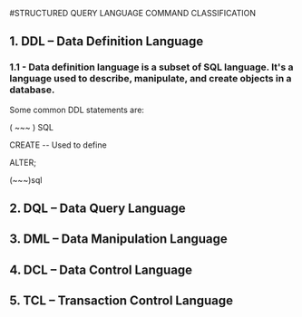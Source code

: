 #STRUCTURED QUERY LANGUAGE COMMAND CLASSIFICATION



## 1. DDL – Data Definition Language 
### 1.1 - Data definition language is a subset of SQL language. It's a language used to describe, manipulate, and create objects in a database.
Some common DDL statements are: 

( ~~~ ) SQL 

CREATE           -- Used to define

ALTER;










(~~~)sql
## 2. DQL – Data Query Language


## 3. DML – Data Manipulation Language
 

## 4. DCL – Data Control Language


## 5. TCL – Transaction Control Language
